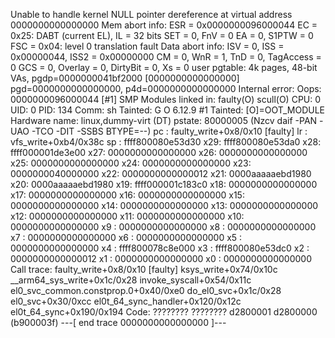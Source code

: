 Unable to handle kernel NULL pointer dereference at virtual address 0000000000000000
Mem abort info:
  ESR = 0x0000000096000044
  EC = 0x25: DABT (current EL), IL = 32 bits
  SET = 0, FnV = 0
  EA = 0, S1PTW = 0
  FSC = 0x04: level 0 translation fault
Data abort info:
  ISV = 0, ISS = 0x00000044, ISS2 = 0x00000000
  CM = 0, WnR = 1, TnD = 0, TagAccess = 0
  GCS = 0, Overlay = 0, DirtyBit = 0, Xs = 0
user pgtable: 4k pages, 48-bit VAs, pgdp=0000000041bf2000
[0000000000000000] pgd=0000000000000000, p4d=0000000000000000
Internal error: Oops: 0000000096000044 [#1] SMP
Modules linked in: faulty(O) scull(O)
CPU: 0 UID: 0 PID: 134 Comm: sh Tainted: G           O       6.12.9 #1
Tainted: [O]=OOT_MODULE
Hardware name: linux,dummy-virt (DT)
pstate: 80000005 (Nzcv daif -PAN -UAO -TCO -DIT -SSBS BTYPE=--)
pc : faulty_write+0x8/0x10 [faulty]
lr : vfs_write+0xb4/0x38c
sp : ffff800080e53d30
x29: ffff800080e53da0 x28: ffff000001de3e00 x27: 0000000000000000
x26: 0000000000000000 x25: 0000000000000000 x24: 0000000000000000
x23: 0000000040000000 x22: 0000000000000012 x21: 0000aaaaaebd1980
x20: 0000aaaaaebd1980 x19: ffff000001c183c0 x18: 0000000000000000
x17: 0000000000000000 x16: 0000000000000000 x15: 0000000000000000
x14: 0000000000000000 x13: 0000000000000000 x12: 0000000000000000
x11: 0000000000000000 x10: 0000000000000000 x9 : 0000000000000000
x8 : 0000000000000000 x7 : 0000000000000000 x6 : 0000000000000000
x5 : 0000000000000000 x4 : ffff800078c8e000 x3 : ffff800080e53dc0
x2 : 0000000000000012 x1 : 0000000000000000 x0 : 0000000000000000
Call trace:
 faulty_write+0x8/0x10 [faulty]
 ksys_write+0x74/0x10c
 __arm64_sys_write+0x1c/0x28
 invoke_syscall+0x54/0x11c
 el0_svc_common.constprop.0+0x40/0xe0
 do_el0_svc+0x1c/0x28
 el0_svc+0x30/0xcc
 el0t_64_sync_handler+0x120/0x12c
 el0t_64_sync+0x190/0x194
Code: ???????? ???????? d2800001 d2800000 (b900003f) 
---[ end trace 0000000000000000 ]---